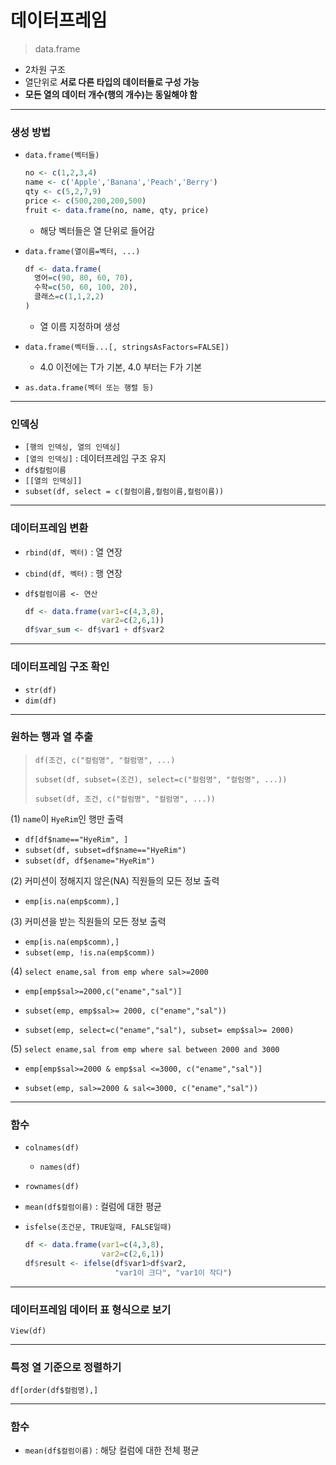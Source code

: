 # 데이터프레임

> data.frame

* 2차원 구조
* 열단위로 **서로 다른 타입의 데이터들로 구성 가능**
* **모든 열의 데이터 개수(행의 개수)는 동일해야 함**



---



### 생성 방법

* `data.frame(벡터들)`

  ```R
  no <- c(1,2,3,4)
  name <- c('Apple','Banana','Peach','Berry')
  qty <- c(5,2,7,9)
  price <- c(500,200,200,500)
  fruit <- data.frame(no, name, qty, price)
  ```

  * 해당 벡터들은 열 단위로 들어감

* `data.frame(열이름=벡터, ...)`

  ```R
  df <- data.frame(
    영어=c(90, 80, 60, 70), 
    수학=c(50, 60, 100, 20), 
    클래스=c(1,1,2,2)
  )
  ```

  * 열 이름 지정하며 생성

* `data.frame(벡터들...[, stringsAsFactors=FALSE])`

  * 4.0 이전에는 T가 기본, 4.0 부터는 F가 기본

* `as.data.frame(벡터 또는 행렬 등)`



---



### 인덱싱

* `[행의 인덱싱, 열의 인덱싱]`
* `[열의 인덱싱]` : 데이터프레임 구조 유지
* `df$컬럼이름`
* `[[열의 인덱싱]]`
* `subset(df, select = c(컬럼이름,컬럼이름,컬럼이름))`



---



### 데이터프레임 변환

* `rbind(df, 벡터)` : 열 연장
* `cbind(df, 벡터)` : 행 연장

* `df$컬럼이름 <- 연산`

  ```R
  df <- data.frame(var1=c(4,3,8), 
                   var2=c(2,6,1))
  df$var_sum <- df$var1 + df$var2
  ```

  

---



### 데이터프레임 구조 확인

* `str(df)`
* `dim(df)`



---



### 원하는 행과 열 추출

> `df(조건, c("컬럼명", "컬럼명", ...)`
>
> `subset(df, subset=(조건), select=c("컬럼명", "컬럼명", ...))`
>
> `subset(df, 조건, c("컬럼명", "컬럼명", ...))`

(1) `name`이 `HyeRim`인 행만 출력

* `df[df$name=="HyeRim", ]`
* `subset(df, subset=df$name=="HyeRim")`
* `subset(df, df$ename="HyeRim")`

(2) 커미션이 정해지지 않은(NA) 직원들의 모든 정보 출력

* `emp[is.na(emp$comm),]`

(3) 커미션을 받는 직원들의 모든 정보 출력

* `emp[is.na(emp$comm),]`
* `subset(emp, !is.na(emp$comm))`

(4) `select ename,sal from emp where sal>=2000`

* `emp[emp$sal>=2000,c("ename","sal")]`

* `subset(emp, emp$sal>= 2000, c("ename","sal"))`
* `subset(emp, select=c("ename","sal"), subset= emp$sal>= 2000)`

(5) `select ename,sal from emp where sal between 2000 and 3000`

* `emp[emp$sal>=2000 & emp$sal <=3000, c("ename","sal")]`

* `subset(emp, sal>=2000 & sal<=3000, c("ename","sal"))`



---



### 함수

* `colnames(df)`

  * `names(df)`

* `rownames(df)`

* `mean(df$컬럼이름)` : 컬럼에 대한  평균

* `isfelse(조건문, TRUE일때, FALSE일때)`

  ```R
  df <- data.frame(var1=c(4,3,8), 
                   var2=c(2,6,1))
  df$result <- ifelse(df$var1>df$var2, 
                      "var1이 크다", "var1이 작다")
  ```

  

---



### 데이터프레임 데이터 표 형식으로 보기

`View(df)`



---



### 특정 열 기준으로 정렬하기

`df[order(df$컬럼명),]`



---



### 함수

* `mean(df$컬럼이름)` : 해당 컬럼에 대한 전체 평균